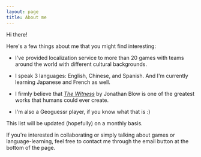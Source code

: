 ```yaml
---
layout: page
title: About me
---
```


Hi there!

Here's a few things about me that you might find interesting:

- I've provided localization service to more than 20 games with teams around the world with different cultural backgrounds.
  
- I speak 3 languages: English, Chinese, and Spanish. And I'm currently learning Japanese and French as well.
  
- I firmly believe that [_The Witness_](https://store.steampowered.com/app/210970/The_Witness/) by Jonathan Blow is one of the greatest works that humans could ever create.
  
- I'm also a Geoguessr player, if you know what that is :)


This list will be updated (hopefully) on a monthly basis.

If you're interested in collaborating or simply talking about games or language-learning, feel free to contact me through the email button at the bottom of the page.
